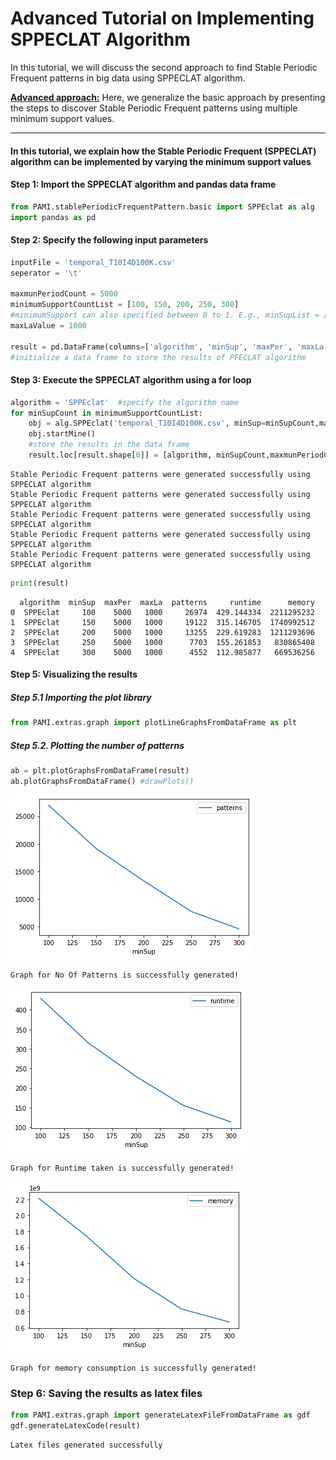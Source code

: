 # Advanced Tutorial on Implementing SPPECLAT Algorithm

In this tutorial, we will discuss the second approach to find Stable Periodic Frequent patterns in big data using SPPECLAT algorithm.

[__Advanced approach:__](#advApproach) Here, we generalize the basic approach by presenting the steps to discover Stable Periodic Frequent patterns using multiple minimum support values.

***

#### In this tutorial, we explain how the Stable Periodic Frequent (SPPECLAT) algorithm  can be implemented by varying the minimum support values

#### Step 1: Import the SPPECLAT algorithm and pandas data frame


```python
from PAMI.stablePeriodicFrequentPattern.basic import SPPEclat as alg
import pandas as pd
```

#### Step 2: Specify the following input parameters


```python
inputFile = 'temporal_T10I4D100K.csv'
seperator = '\t'

maxmunPeriodCount = 5000
minimumSupportCountList = [100, 150, 200, 250, 300] 
#minimumSupport can also specified between 0 to 1. E.g., minSupList = [0.005, 0.006, 0.007, 0.008, 0.009]
maxLaValue = 1000

result = pd.DataFrame(columns=['algorithm', 'minSup', 'maxPer', 'maxLa', 'patterns', 'runtime', 'memory']) 
#initialize a data frame to store the results of PFECLAT algorithm
```

#### Step 3: Execute the SPPECLAT algorithm using a for loop


```python
algorithm = 'SPPEclat'  #specify the algorithm name
for minSupCount in minimumSupportCountList:
    obj = alg.SPPEclat('temporal_T10I4D100K.csv', minSup=minSupCount,maxPer=maxmunPeriodCount, maxLa=maxLaValue,  sep=seperator)
    obj.startMine()
    #store the results in the data frame
    result.loc[result.shape[0]] = [algorithm, minSupCount,maxmunPeriodCount, maxLaValue, len(obj.getPatterns()), obj.getRuntime(), obj.getMemoryRSS()]

```

    Stable Periodic Frequent patterns were generated successfully using SPPECLAT algorithm 
    Stable Periodic Frequent patterns were generated successfully using SPPECLAT algorithm 
    Stable Periodic Frequent patterns were generated successfully using SPPECLAT algorithm 
    Stable Periodic Frequent patterns were generated successfully using SPPECLAT algorithm 
    Stable Periodic Frequent patterns were generated successfully using SPPECLAT algorithm 



```python
print(result)
```

      algorithm  minSup  maxPer  maxLa  patterns     runtime      memory
    0  SPPEclat     100    5000   1000     26974  429.144334  2211295232
    1  SPPEclat     150    5000   1000     19122  315.146705  1740992512
    2  SPPEclat     200    5000   1000     13255  229.619283  1211293696
    3  SPPEclat     250    5000   1000      7703  155.261853   830865408
    4  SPPEclat     300    5000   1000      4552  112.985877   669536256


#### Step 5: Visualizing the results

##### Step 5.1 Importing the plot library


```python
from PAMI.extras.graph import plotLineGraphsFromDataFrame as plt
```

##### Step 5.2. Plotting the number of patterns


```python
ab = plt.plotGraphsFromDataFrame(result)
ab.plotGraphsFromDataFrame() #drawPlots()
```


    
![png](output_15_0.png)
    


    Graph for No Of Patterns is successfully generated!



    
![png](output_15_2.png)
    


    Graph for Runtime taken is successfully generated!



    
![png](output_15_4.png)
    


    Graph for memory consumption is successfully generated!


### Step 6: Saving the results as latex files


```python
from PAMI.extras.graph import generateLatexFileFromDataFrame as gdf
gdf.generateLatexCode(result)
```

    Latex files generated successfully

